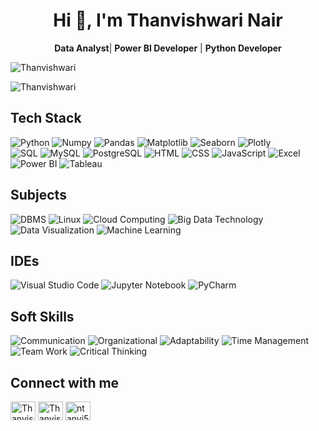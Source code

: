<h1 align="center">Hi 👋, I'm Thanvishwari Nair</h1>
<p align="center">
  <b>Data Analyst</b>| <b>Power BI Developer</b> | <b>Python Developer</b>
</p>


<p align="left"> <img src="https://komarev.com/ghpvc/?username=ThanvishwariGNair&label=Profile%20views&color=0e75b6&style=flat" alt="Thanvishwari" /> </p>

<p><img align="center" src="https://github-readme-stats.vercel.app/api/top-langs?username=ThanvishwariGNair&show_icons=true&locale=en&layout=compact" alt="Thanvishwari" /></p>




## Tech Stack
![Python](https://img.shields.io/badge/-Python-05122A?style=flat-square&logo=Python&color=353535) 
![Numpy](https://img.shields.io/badge/-Numpy-05122A?style=flat-square&logo=Numpy&color=353535) 
![Pandas](https://img.shields.io/badge/-Pandas-05122A?style=flat-square&logo=Pandas&color=353535) 
![Matplotlib](https://img.shields.io/badge/-Matplotlib-05122A?style=flat-square&logo=Matplotlib&color=353535) 
![Seaborn](https://img.shields.io/badge/-Seaborn-05122A?style=flat-square&logo=Seaborn&color=353535)
![Plotly](https://img.shields.io/badge/-Plotly-05122A?style=flat-square&logo=Plotly&color=353535)  
![SQL](https://img.shields.io/badge/-SQL-05122A?style=flat-square&logo=SQL&color=353535) 
![MySQL](https://img.shields.io/badge/-MySQL-05122A?style=flat-square&logo=MySQL&color=353535) 
![PostgreSQL](https://img.shields.io/badge/-PostgreSQL-05122A?style=flat-square&logo=PostgreSQL&color=353535) 
![HTML](https://img.shields.io/badge/-HTML-05122A?style=flat-square&logo=HTML5&color=353535) 
![CSS](https://img.shields.io/badge/-CSS-05122A?style=flat-square&logo=CSS3&color=353535) 
![JavaScript](https://img.shields.io/badge/-JavaScript-05122A?style=flat-square&logo=JavaScript&color=353535) 
![Excel](https://img.shields.io/badge/-Excel-05122A?style=flat-square&logo=Microsoft-Excel&color=353535) 
![Power BI](https://img.shields.io/badge/-Power%20BI-05122A?style=flat-square&logo=Power-BI&color=353535) 
![Tableau](https://img.shields.io/badge/-Tableau-05122A?style=flat-square&logo=Tableau&color=353535)

## Subjects
![DBMS](https://img.shields.io/badge/-DBMS-05122A?style=flat-square&color=353535)
![Linux](https://img.shields.io/badge/-Linux-05122A?style=flat-square&color=353535)
![Cloud Computing](https://img.shields.io/badge/-Cloud%20Computing-05122A?style=flat-square&color=353535)
![Big Data Technology](https://img.shields.io/badge/-Big%20Data%20Technology-05122A?style=flat-square&color=353535)
![Data Visualization](https://img.shields.io/badge/-Data%20Visualization-05122A?style=flat-square&color=353535)
![Machine Learning](https://img.shields.io/badge/-Machine%20Learning-05122A?style=flat-square&color=353535)

## IDEs
![Visual Studio Code](https://img.shields.io/badge/-Visual%20Studio%20Code-05122A?style=flat-square&logo=Visual-Studio-Code&color=353535) 
![Jupyter Notebook](https://img.shields.io/badge/-Jupyter%20Notebook-05122A?style=flat-square&logo=Jupyter&color=353535) 
![PyCharm](https://img.shields.io/badge/-PyCharm-05122A?style=flat-square&logo=PyCharm&color=353535) 



## Soft Skills
![Communication](https://img.shields.io/badge/-Communication-05122A?style=flat-square&color=353535)
![Organizational](https://img.shields.io/badge/-Organizational-05122A?style=flat-square&color=353535)
![Adaptability](https://img.shields.io/badge/-Adaptability-05122A?style=flat-square&color=353535)
![Time Management](https://img.shields.io/badge/-Time%20Management-05122A?style=flat-square&color=353535)
![Team Work](https://img.shields.io/badge/-Team%20Work-05122A?style=flat-square&color=353535)
![Critical Thinking](https://img.shields.io/badge/-Critical%20Thinking-05122A?style=flat-square&color=353535)


## Connect with me
<a href="https://github.com/ThanvishwariGNair" target="blank"><img align="center" src="https://raw.githubusercontent.com/rahuldkjain/github-profile-readme-generator/master/src/images/icons/Social/github.svg" alt="ThanvishwariNair" height="30" width="40" /></a>
<a href="https://www.linkedin.com/in/thanvishwarinair/" target="blank"><img align="center" src="https://raw.githubusercontent.com/rahuldkjain/github-profile-readme-generator/master/src/images/icons/Social/linked-in-alt.svg" alt="ThanvishwariNair" height="30" width="40" /></a>
<a href="https://www.hackerrank.com/profile/ntanvi591" target="blank"><img align="center" src="https://raw.githubusercontent.com/rahuldkjain/github-profile-readme-generator/master/src/images/icons/Social/hackerrank.svg" alt="ntanvi591" height="30" width="40" /></a>
